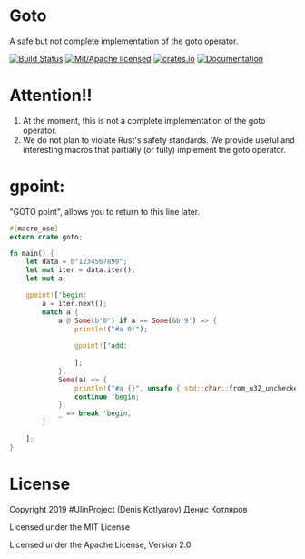 #	Goto
A safe but not complete implementation of the goto operator.

[![Build Status](https://travis-ci.org/clucompany/Goto.svg?branch=master)](https://travis-ci.org/clucompany/Goto)
[![Mit/Apache licensed](https://img.shields.io/badge/license-MIT%2FApache--2.0-blue)](./LICENSE)
[![crates.io](http://meritbadge.herokuapp.com/goto)](https://crates.io/crates/goto)
[![Documentation](https://docs.rs/goto/badge.svg)](https://docs.rs/goto)

# Attention!!
1. At the moment, this is not a complete implementation of the goto operator.
2. We do not plan to violate Rust's safety standards. We provide useful and interesting macros that partially (or fully) implement the goto operator.


# gpoint:
"GOTO point", allows you to return to this line later.

```rust
#[macro_use]
extern crate goto;

fn main() {
	let data = b"1234567890";
	let mut iter = data.iter();
	let mut a;

	gpoint!['begin:
		a = iter.next();
		match a {
			a @ Some(b'0') if a == Some(&b'9') => {
				println!("#a 0!");
				
				gpoint!['add:
					
				];
			},
			Some(a) => {
				println!("#a {}", unsafe { std::char::from_u32_unchecked(*a as u32) });
				continue 'begin;
			},
			_ => break 'begin,
		}
		
	];
}

```

# License

Copyright 2019 #UlinProject (Denis Kotlyarov) Денис Котляров

Licensed under the MIT License

Licensed under the Apache License, Version 2.0

